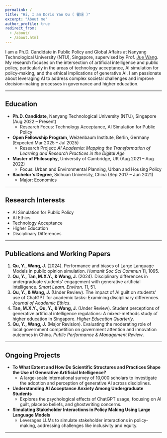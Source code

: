 ```yaml
---
permalink: /
title: "Hi, I am Doris Yao Qu ( 瞿瑶 )"
excerpt: "About me"
author_profile: true
redirect_from: 
  - /about/
  - /about.html
---
```


I am a Ph.D. Candidate in Public Policy and Global Affairs at Nanyang Technological University (NTU), Singapore, supervised by Prof. [Jue Wang](https://dr.ntu.edu.sg/cris/rp/rp00240). My research focuses on the intersection of artificial intelligence and public policy, particularly in the areas of technology acceptance, AI simulation for policy-making, and the ethical implications of generative AI. 
I am passionate about leveraging AI to address complex societal challenges and improve decision-making processes in governance and higher education.


---

## Education
- **Ph.D. Candidate**, Nanyang Technological University (NTU), Singapore (Aug 2022 – Present)  
  - Research Focus: Technology Acceptance, AI Simulation for Public Policy  
- **Open Fellowship Program**, Weizenbaum Institute, Berlin, Germany (Expected Mar 2025 – Jul 2025)  
  - Research Project: *AI Academia: Mapping the Transformation of Learning and Research Practices in the Digital Age*  
- **Master of Philosophy**, University of Cambridge, UK (Aug 2021 – Aug 2022)  
  - Focus: Urban and Environmental Planning, Urban and Housing Policy  
- **Bachelor's Degree**, Sichuan University, China (Sep 2017 – Jun 2021)  
  - Major: Economics  
  
---

## Research Interests
- AI Simulation for Public Policy  
- AI Ethics  
- Technology Acceptance  
- Higher Education  
- Disciplinary Differences 

---

## Publications and Working Papers
1. **Qu, Y., Wang, J.** (2024). Performance and biases of Large Language Models in public opinion simulation. *Humanit Soc Sci Commun* 11, 1095.  
2. **Qu, Y., Tan, M.X.Y., & Wang, J.** (2024). Disciplinary differences in undergraduate students' engagement with generative artificial intelligence. *Smart Learn. Environ.* 11, 51.  
3. **Qu, Y., & Wang, J.** (Under Review). The impact of AI guilt on students’ use of ChatGPT for academic tasks: Examining disciplinary differences. *Journal of Academic Ethics*.  
4. **Tan, M.X.Y., Qu, Y., & Wang, J.** (Under Review). Student perceptions of generative artificial intelligence regulations: A mixed-methods study of higher education in Singapore. *Higher Education Quarterly*.  
5. **Qu, Y., Wang, J.** (Major Revision). Evaluating the moderating role of local government competition on government attention and innovation outcomes in China. *Public Performance & Management Review*.  

---

## Ongoing Projects
- **To What Extent and How Do Scientific Structures and Practices Shape the Use of Generative Artificial Intelligence?**  
  - A large-scale international survey of 10,000 scholars to investigate the adoption and perception of generative AI across disciplines.  
- **Understanding AI Acceptance Anxiety Among Undergraduate Students**  
  - Explores the psychological effects of ChatGPT usage, focusing on AI guilt, placebo beliefs, and ghostwriting concerns.  
- **Simulating Stakeholder Interactions in Policy Making Using Large Language Models**  
  - Leverages LLMs to simulate stakeholder interactions in policy-making, addressing challenges like inclusivity and equity.  
---

<script type="text/javascript" id="clustrmaps" src="//clustrmaps.com/map_v2.js?d=9aHnVzlM_EAp0qTVf_CHfFKjCaBEvbeX4VHjlkGRZYw&cl=ffffff&w=a"></script>
